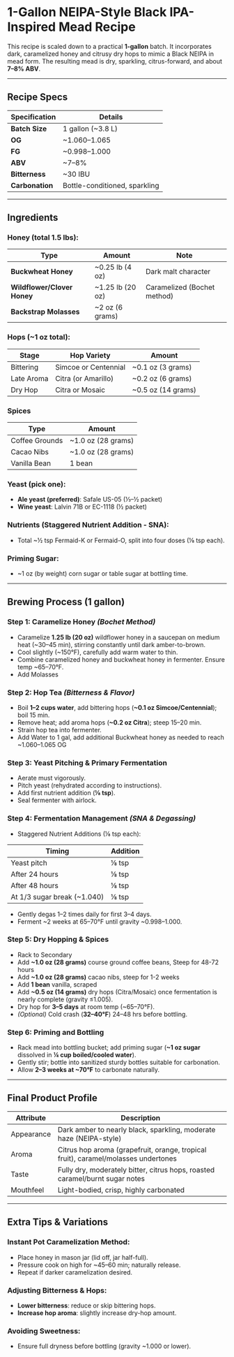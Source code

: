 # 1-Gallon NEIPA-Style Black IPA-Inspired Mead Recipe

This recipe is scaled down to a practical **1-gallon** batch. It incorporates dark, caramelized honey and citrusy dry hops to mimic a Black NEIPA in mead form. The resulting mead is dry, sparkling, citrus-forward, and about **7–8% ABV**.

---

## Recipe Specs

| Specification  | Details              |
|----------------|----------------------|
| **Batch Size** | 1 gallon (~3.8 L)    |
| **OG**         | ~1.060–1.065         |
| **FG**         | ~0.998–1.000         |
| **ABV**        | ~7–8%                |
| **Bitterness** | ~30 IBU              |
| **Carbonation**| Bottle-conditioned, sparkling |

---

## Ingredients

### Honey (total 1.5 lbs):

| Type                      | Amount             | Note                         |
|---------------------------|--------------------|------------------------------|
| **Buckwheat Honey**       | ~0.25 lb (4 oz)    | Dark malt character          |
| **Wildflower/Clover Honey** | ~1.25 lb (20 oz) | Caramelized (Bochet method)  |
| **Backstrap Molasses**    | ~2 oz (6 grams)

### Hops (~1 oz total):

| Stage          | Hop Variety              | Amount                |
|----------------|--------------------------|-----------------------|
| Bittering      | Simcoe or Centennial     | ~0.1 oz (3 grams)     |
| Late Aroma     | Citra (or Amarillo)      | ~0.2 oz (6 grams)     |
| Dry Hop        | Citra or Mosaic          | ~0.5 oz (14 grams)    |

### Spices
|Type             | Amount             |
|-----------------|--------------------|
| Coffee Grounds  | ~1.0 oz (28 grams)  |
| Cacao Nibs      | ~1.0 oz (28 grams)  |
| Vanilla Bean    | 1 bean             |

### Yeast (pick one):

- **Ale yeast (preferred)**: Safale US-05 (⅓–½ packet)
- **Wine yeast**: Lalvin 71B or EC-1118 (½ packet)

### Nutrients (Staggered Nutrient Addition - SNA):

- Total ~½ tsp Fermaid-K or Fermaid-O, split into four doses (⅛ tsp each).

### Priming Sugar:

- ~1 oz (by weight) corn sugar or table sugar at bottling time.

---

## Brewing Process (1 gallon)

### Step 1: Caramelize Honey *(Bochet Method)*

- Caramelize **1.25 lb (20 oz)** wildflower honey in a saucepan on medium heat (~30–45 min), stirring constantly until dark amber-to-brown.
- Cool slightly (~150°F), carefully add warm water to thin.
- Combine caramelized honey and buckwheat honey in fermenter. Ensure temp ~65–70°F.
- Add Molasses

### Step 2: Hop Tea *(Bitterness & Flavor)*

- Boil **1–2 cups water**, add bittering hops (**~0.1 oz Simcoe/Centennial**); boil 15 min.
- Remove heat; add aroma hops (**~0.2 oz Citra**); steep 15–20 min.
- Strain hop tea into fermenter.
- Add Water to 1 gal, add additional Buckwheat honey as needed to reach ~1.060–1.065 OG

### Step 3: Yeast Pitching & Primary Fermentation

- Aerate must vigorously.
- Pitch yeast (rehydrated according to instructions).
- Add first nutrient addition (**⅛ tsp**).
- Seal fermenter with airlock.

### Step 4: Fermentation Management *(SNA & Degassing)*

- Staggered Nutrient Additions (⅛ tsp each):

| Timing                   | Addition          |
|--------------------------|-------------------|
| Yeast pitch              | ⅛ tsp             |
| After 24 hours           | ⅛ tsp             |
| After 48 hours           | ⅛ tsp             |
| At 1/3 sugar break (~1.040)| ⅛ tsp             |

- Gently degas 1–2 times daily for first 3–4 days.
- Ferment ~2 weeks at 65–70°F until gravity ~0.998–1.000.

### Step 5: Dry Hopping & Spices

- Rack to Secondary
- Add **~1.0 oz (28 grams)** course ground coffee beans, Steep for 48-72 hours
- Add **~1.0 oz (28 grams)** cacao nibs, steep for 1-2 weeks
- Add **1 bean** vanilla, scraped
- Add **~0.5 oz (14 grams)** dry hops (Citra/Mosaic) once fermentation is nearly complete (gravity ≤1.005).
- Dry hop for **3–5 days** at room temp (~65–70°F).
- *(Optional)* Cold crash (**32–40°F**) 24–48 hrs before bottling.

### Step 6: Priming and Bottling

- Rack mead into bottling bucket; add priming sugar (**~1 oz sugar** dissolved in **¼ cup boiled/cooled water**).
- Gently stir; bottle into sanitized sturdy bottles suitable for carbonation.
- Allow **2–3 weeks at ~70°F** to carbonate naturally.

---

## Final Product Profile

| Attribute  | Description                                                              |
|------------|--------------------------------------------------------------------------|
| Appearance | Dark amber to nearly black, sparkling, moderate haze (NEIPA-style)       |
| Aroma      | Citrus hop aroma (grapefruit, orange, tropical fruit), caramel/molasses undertones |
| Taste      | Fully dry, moderately bitter, citrus hops, roasted caramel/burnt sugar notes|
| Mouthfeel  | Light-bodied, crisp, highly carbonated                                   |

---

## Extra Tips & Variations

### Instant Pot Caramelization Method:

- Place honey in mason jar (lid off, jar half-full).
- Pressure cook on high for ~45–60 min; naturally release.
- Repeat if darker caramelization desired.

### Adjusting Bitterness & Hops:

- **Lower bitterness**: reduce or skip bittering hops.
- **Increase hop aroma**: slightly increase dry-hop amount.

### Avoiding Sweetness:

- Ensure full dryness before bottling (gravity ~1.000 or lower).


